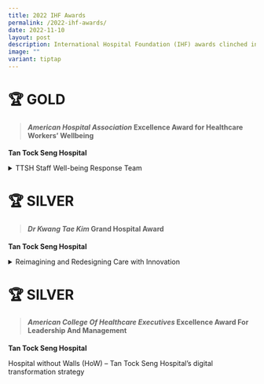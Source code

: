 ```yaml
---
title: 2022 IHF Awards
permalink: /2022-ihf-awards/
date: 2022-11-10
layout: post
description: International Hospital Foundation (IHF) awards clinched in 2022.
image: ""
variant: tiptap
---
```

<h1><strong>🏆 GOLD</strong></h1>
<blockquote>
<h4><em>American Hospital Association </em>Excellence Award for Healthcare Workers’ Wellbeing</h4>
</blockquote>
<p><strong>Tan Tock Seng Hospital</strong>
</p>
<div data-type="detailGroup" class="isomer-accordion-group isomer-accordion isomer-accordion-white">
<details class="isomer-details">
<summary>TTSH Staff Well-being Response Team</summary>
<div data-type="detailsContent" class="isomer-details-content">
<p>In 2020, a Staff Well-being Team was established in TTSH in response to
the pandemic with the goal of maintaining morale, instilling well-being,
and helping distressed staff cope with the unrelenting stress. The team
also extended their support and engaged with key stakeholders, such as
the hospital's tenants and ancillary staff.</p>
<p></p>
<p>To help staff thrive during the outbreak, sensing mechanisms such as pulse
surveys, staff support helplines and nominated Welfare Officers from every
department enabled the Staff Well-being Team to track challenges and real-time
feedback. Concerns were escalated to management to be addressed for quick
interventions to be developed. These included the Spread a Smile Movement,
psychological preparedness toolkits, mobile microlearning on stress management,
virtual exercise and healthy living communities, bot-facilitated cognitive
behavioural therapy, and appreciation boards where members of the community
penned gratitude notes.</p>
<p></p>
<p>TTSH saw positive results as staff’s self-reported resilience was maintained
between 5.8-6.1 out of 10 from 2020 to mid-2021. Several of the interventions
have also been continuously adopted as best practices throughout.</p>
</div>
</details>
</div>
<p></p>
<h1><strong>🏆 SILVER</strong></h1>
<blockquote>
<h4><em>Dr Kwang Tae Kim </em>Grand Hospital Award</h4>
</blockquote>
<p><strong>Tan Tock Seng Hospital</strong>
</p>
<div data-type="detailGroup" class="isomer-accordion-group isomer-accordion isomer-accordion-white">
<details class="isomer-details">
<summary>Reimagining and Redesigning Care with Innovation</summary>
<div data-type="detailsContent" class="isomer-details-content">
<p>The Hospital Without Walls digital innovation programme revolutionises
healthcare delivery by extending care beyond physical boundaries and redesigned
with digitalisation as the key enabler.</p>
<p>Projects include the Healthcare Intelligence (HI) system that empowers
TTSH to proactively identify at-risk patients and enable timely interventions,
with 55% of frequent admitters experiencing reduced readmissions in 2019.
The initiative's success is further enhanced through Smart Wards, such
as Ward 5C, which serve as a testing ground for cutting-edge technologies
including smart beds and delivery robots.</p>
<p>Community integration has been strengthened through the Central Health
LinkUp network of approximately 20 partners, allowing healthcare staff
from various institutions collaborate to align care plans and ensure continuity
of care for the patient.</p>
<p>TTSH's digitalisation strategy, firmly rooted in population health principles,
continues to evolve through active collaboration with residents, caregivers,
and community providers. This comprehensive approach transforms traditional
healthcare delivery into a relationship-based, integrated care system supported
by innovative technology to reimagine and redesign care with patients and
partners.</p>
</div>
</details>
</div>
<p></p>
<h1><strong>🏆 SILVER</strong></h1>
<blockquote>
<h4><em>American College Of Healthcare Executives </em>Excellence Award For Leadership And Management</h4>
</blockquote>
<p><strong>Tan Tock Seng Hospital</strong>
</p>
<p>Hospital without Walls (HoW) – Tan Tock Seng Hospital’s digital transformation
strategy</p>
<p></p>